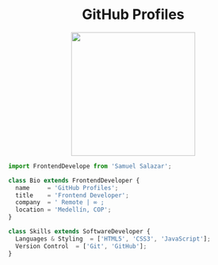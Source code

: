 <h1 align="center"> GitHub Profiles </h1>

<p align="center">
  <img src="https://github.githubassets.com/pinned-octocat.svg" color: black;   width="250px" />
</p>

```js
import FrontendDevelope from 'Samuel Salazar';

class Bio extends FrontendDeveloper {
  name     = 'GitHub Profiles';
  title    = 'Frontend Developer';
  company  = ' Remote | ∞ ;
  location = 'Medellín, COP';
}

class Skills extends SoftwareDeveloper {
  Languages & Styling  = ['HTML5', 'CSS3', 'JavaScript'];
  Version Control  = ['Git', 'GitHub'];
}
```

